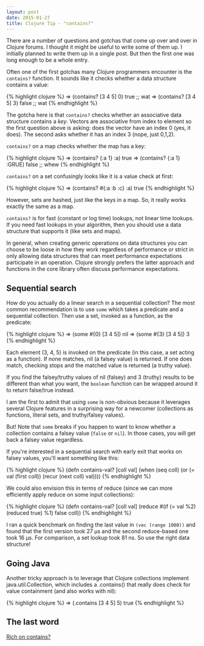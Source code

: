 ```yaml
---
layout: post
date: 2015-01-27
title: Clojure Tip - "contains?"
---
```


There are a number of questions and gotchas that come up over and over in Clojure forums. I thought it might be useful to write some of them up. I initially planned to write them up in a single post. But then the first one was long enough to be a whole entry.

Often one of the first gotchas many Clojure programmers encounter is the `contains?` function. It sounds like it checks whether a data structure contains a value:

{% highlight clojure %}
=> (contains? [3 4 5] 0)
true   ;; wat
=> (contains? [3 4 5] 3)
false  ;; wat
{% endhighlight %}

The gotcha here is that `contains?` checks whether an associative data structure contains a *key*. Vectors are associative from index to element so the first question above is asking: does the vector have an index 0 (yes, it does). The second asks whether it has an index 3 (nope, just 0,1,2). 

`contains?` on a map checks whether the map has a key: 

{% highlight clojure %}
=> (contains? {:a 1} :a)
true
=> (contains? {:a 1} :GRUE)
false  ;; whew
{% endhighlight %}

`contains?` on a set confusingly looks like it is a value check at first: 

{% highlight clojure %}
=> (contains? #{:a :b :c} :a)
true
{% endhighlight %}

However, sets are hashed, just like the keys in a map. So, it really works exactly the same as a map.

`contains?` is for fast (constant or log time) lookups, not linear time lookups. If you need fast lookups in your algorithm, then you should use a data structure that supports it (like sets and maps). 

In general, when creating generic operations on data structures you can choose to be loose in how they work regardless of performance or strict in only allowing data structures that can meet performance expectations participate in an operation. Clojure strongly prefers the latter approach and functions in the core library often discuss performance expectations.

## Sequential search

How do you actually do a linear search in a sequential collection? The most common recommendation is to use `some` which takes a predicate and a sequential collection. Then use a set, invoked as a function, as the predicate:

{% highlight clojure %}
=> (some #{0} [3 4 5])
nil
=> (some #{3} [3 4 5])
3
{% endhighlight %}

Each element (3, 4, 5) is invoked on the predicate (in this case, a set acting as a function). If none matches, nil (a falsey value) is returned. If one does match, checking stops and the matched value is returned (a truthy value).

If you find the falsey/truthy values of nil (falsey) and 3 (truthy) results to be different than what you want, the `boolean` function can be wrapped around it to return false/true instead.

I am the first to admit that using `some` is non-obvious because it leverages several Clojure features in a surprising way for a newcomer (collections as functions, literal sets, and truthy/falsey values). 

But! Note that `some` breaks if you happen to want to know whether a collection contains a falsey value (`false` or `nil`). In those cases, you will get back a falsey value regardless.

If you're interested in a sequential search with early exit that works on falsey values, you'll want something like this:

{% highlight clojure %}
(defn contains-val? 
  [coll val]
  (when (seq coll)
    (or (= val (first coll))
        (recur (next coll) val))))
{% endhighlight %}

We could also envision this in terms of reduce (since we can more efficiently apply reduce on some input collections):

{% highlight clojure %}
(defn contains-val?
  [coll val]
  (reduce #(if (= val %2) (reduced true) %1) false coll))
{% endhighlight %}

I ran a quick benchmark on finding the last value in ``(vec (range 1000))`` and found that the first version took 27 µs and the second reduce-based one took 16 µs. For comparison, a set lookup took 81 ns. So use the right data structure!

## Going Java

Another tricky approach is to leverage that Clojure collections implement java.util.Collection, which includes a .contains() that really does check for value containment (and also works with nil):

{% highlight clojure %}
=> (.contains [3 4 5] 5)
true
{% endhighlight %}

## The last word

[Rich on contains?](https://groups.google.com/forum/#!msg/clojure/qNLBQkSB6jk/XUbQnBRcWPIJ)

